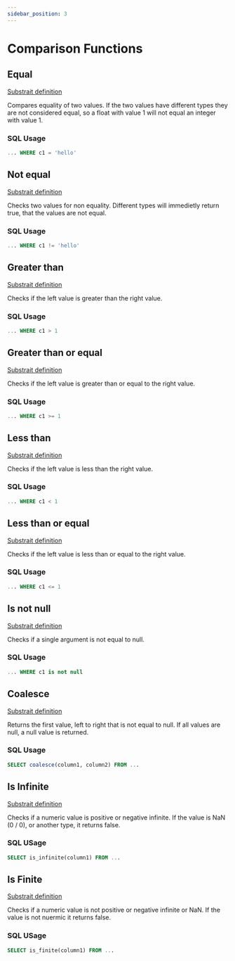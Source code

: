 ```yaml
---
sidebar_position: 3
---
```


# Comparison Functions

## Equal

[Substrait definition](https://substrait.io/extensions/functions_comparison/#equal)

Compares equality of two values.
If the two values have different types they are not considered equal, so a float with value 1 will not equal an integer with value 1.

### SQL Usage

```sql
... WHERE c1 = 'hello'
```

## Not equal

[Substrait definition](https://substrait.io/extensions/functions_comparison/#not_equal)

Checks two values for non equality.
Different types will immedietly return true, that the values are not equal.

### SQL Usage

```sql
... WHERE c1 != 'hello'
```

## Greater than

[Substrait definition](https://substrait.io/extensions/functions_comparison/#gt)

Checks if the left value is greater than the right value.

### SQL Usage

```sql
... WHERE c1 > 1
```

## Greater than or equal

[Substrait definition](https://substrait.io/extensions/functions_comparison/#gte)

Checks if the left value is greater than or equal to the right value.

### SQL Usage

```sql
... WHERE c1 >= 1
```

## Less than

[Substrait definition](https://substrait.io/extensions/functions_comparison/#lt)

Checks if the left value is less than the right value.

### SQL Usage

```sql
... WHERE c1 < 1
```

## Less than or equal

[Substrait definition](https://substrait.io/extensions/functions_comparison/#lte)

Checks if the left value is less than or equal to the right value.

### SQL Usage

```sql
... WHERE c1 <= 1
```

## Is not null

[Substrait definition](https://substrait.io/extensions/functions_comparison/#is_not_null)

Checks if a single argument is not equal to null.

### SQL Usage

```sql
... WHERE c1 is not null
```

## Coalesce

[Substrait definition](https://substrait.io/extensions/functions_comparison/#coalesce)

Returns the first value, left to right that is not equal to null. If all values are null, a null value is returned.

### SQL Usage

```sql
SELECT coalesce(column1, column2) FROM ...
```

## Is Infinite

[Substrait definition](https://substrait.io/extensions/functions_comparison/#is_infinite)

Checks if a numeric value is positive or negative infinite. If the value is NaN (0 / 0), or another type, it returns false.

### SQL USage

```sql
SELECT is_infinite(column1) FROM ...
```

## Is Finite

[Substrait definition](https://substrait.io/extensions/functions_comparison/#is_finite)

Checks if a numeric value is not positive or negative infinite or NaN. If the value is not nuermic it returns false.

### SQL USage

```sql
SELECT is_finite(column1) FROM ...
```